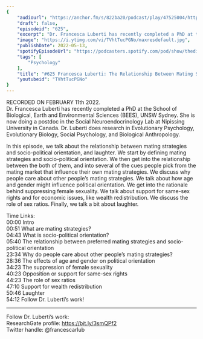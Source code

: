 ```yaml
---
{
	"audiourl": "https://anchor.fm/s/822ba20/podcast/play/47525004/https%3A%2F%2Fd3ctxlq1ktw2nl.cloudfront.net%2Fstaging%2F2022-1-11%2F9efa4769-baf1-ef97-bec8-7584eadafb91.m4a",
	"draft": false,
	"episodeid": "625",
	"excerpt": "Dr. Francesca Luberti has recently completed a PhD at the School of Biological, Earth and Environmental Sciences (BEES), UNSW Sydney. She is now doing a postdoc in the Social Neuroendocrinology Lab at Nipissing University in Canada. Dr. Luberti does research in Evolutionary Psychology, Evolutionary Biology, Social Psychology, and Biological Anthropology.",
	"image": "https://i.ytimg.com/vi/TVhtTucPGNo/maxresdefault.jpg",
	"publishDate": 2022-05-13,
	"spotifyEpisodeUrl": "https://podcasters.spotify.com/pod/show/thedissenter/episodes/625-Francesca-Luberti-The-Relationship-Between-Mating-Strategies-and-Socio-political-Orientation-e1e8rmc",
	"tags": [
		"Psychology"
	],
	"title": "#625 Francesca Luberti: The Relationship Between Mating Strategies and Socio-Political Orientation",
	"youtubeid": "TVhtTucPGNo"
}
---
```

RECORDED ON FEBRUARY 11th 2022.  
Dr. Francesca Luberti has recently completed a PhD at the School of Biological, Earth and Environmental Sciences (BEES), UNSW Sydney. She is now doing a postdoc in the Social Neuroendocrinology Lab at Nipissing University in Canada. Dr. Luberti does research in Evolutionary Psychology, Evolutionary Biology, Social Psychology, and Biological Anthropology.

In this episode, we talk about the relationship between mating strategies and socio-political orientation, and laughter. We start by defining mating strategies and socio-political orientation. We then get into the relationship between the both of them, and into several of the cues people pick from the mating market that influence their own mating strategies. We discuss why people care about other people’s mating strategies. We talk about how age and gender might influence political orientation. We get into the rationale behind suppressing female sexuality. We talk about support for same-sex rights and for economic issues, like wealth redistribution. We discuss the role of sex ratios. Finally, we talk a bit about laughter.

Time Links:  
<time>00:00</time> Intro  
<time>00:51</time> What are mating strategies?  
<time>04:43</time> What is socio-political orientation?  
<time>05:40</time> The relationship between preferred mating strategies and socio-political orientation  
<time>23:34</time> Why do people care about other people’s mating strategies?  
<time>28:36</time> The effects of age and gender on political orientation  
<time>34:23</time> The suppression of female sexuality  
<time>40:23</time> Opposition or support for same-sex rights  
<time>44:23</time> The role of sex ratios  
<time>47:10</time> Support for wealth redistribution  
<time>50:46</time> Laughter  
<time>54:12</time> Follow Dr. Luberti’s work!

---

Follow Dr. Luberti’s work:  
ResearchGate profile: https://bit.ly/3smQPf2  
Twitter handle: @francescarlub
